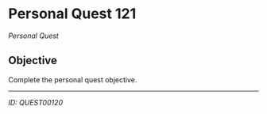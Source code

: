 # Personal Quest 121

*Personal Quest*

## Objective
Complete the personal quest objective.

---
*ID: QUEST00120*